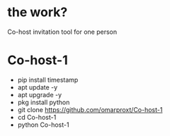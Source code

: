 # the work?

Co-host invitation tool for one person

# Co-host-1

- pip install timestamp
- apt update -y
- apt upgrade -y
- pkg install python
- git clone https://github.com/omarproxt/Co-host-1
- cd Co-host-1
- python Co-host-1
